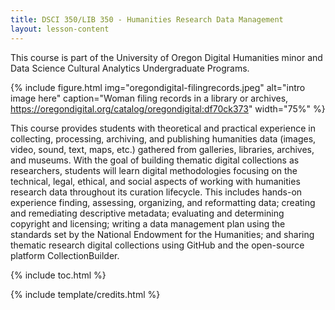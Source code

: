 ```yaml
---
title: DSCI 350/LIB 350 - Humanities Research Data Management
layout: lesson-content
---
```


This course is part of the University of Oregon Digital Humanities minor and Data Science Cultural Analytics Undergraduate Programs.

{% include figure.html img="oregondigital-filingrecords.jpeg" alt="intro image here" caption="Woman filing records in a library or archives, https://oregondigital.org/catalog/oregondigital:df70ck373" width="75%" %}

This course provides students with theoretical and practical experience in collecting, processing, archiving, and publishing humanities data (images, video, sound, text, maps, etc.) gathered from galleries, libraries, archives, and museums. With the goal of building thematic digital collections as researchers, students will learn digital methodologies focusing on the technical, legal, ethical, and social aspects of working with humanities research data throughout its curation lifecycle. This includes hands-on experience finding, assessing, organizing, and reformatting data; creating and remediating descriptive metadata; evaluating and determining copyright and licensing; writing a data management plan using the standards set by the National Endowment for the Humanities; and sharing thematic research digital collections using GitHub and the open-source platform CollectionBuilder.

{% include toc.html %}

{% include template/credits.html %}
